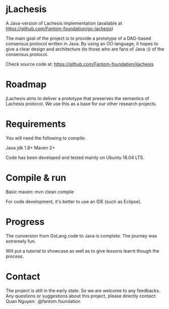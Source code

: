 # jLachesis

A Java-version of Lachesis implementation (available at https://github.com/Fantom-foundation/go-lachesis)

The main goal of the project is to provide a prototype of a DAG-based consensus protocol written in Java.
By using an OO language, it hopes to give a clear design and architecture (to those who are fans of Java :))
of the consensus protocol.

Check source code at: https://github.com/Fantom-foundation/jlachesis

# Roadmap

jLachesis aims to deliver a prototype that preserves the semantics of Lachesis protocol.
We use this as a base for our other research projects.

# Requirements

You will need the following to compile:

Java jdk 1.8+
Maven 2+

Code has been developed and tested mainly on Ubuntu 18.04 LTS.


# Compile & run

Basic maven:
mvn clean compile

For code development, it's better to use an IDE (such as Eclipse).

# Progress

The conversion from GoLang code to Java is complete. The journey was extremely fun.

Will put a tutorial to showcase as well as to give lessons learnt though the process.

# Contact

The project is still in the early state. So we are welcome to any feedbacks.
Any questions or suggestions about this project, please directly contact:
Quan Nguyen: <quan>.<nguyen>@fantom.foundation

